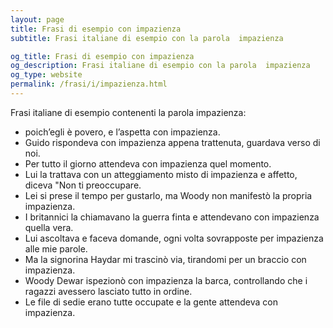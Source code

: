 ```yaml
---
layout: page
title: Frasi di esempio con impazienza 
subtitle: Frasi italiane di esempio con la parola  impazienza

og_title: Frasi di esempio con impazienza 
og_description: Frasi italiane di esempio con la parola  impazienza
og_type: website
permalink: /frasi/i/impazienza.html
---
```


Frasi italiane di esempio contenenti la parola impazienza:


- poich’egli è povero, e l’aspetta con impazienza.
- Guido rispondeva con impazienza appena trattenuta, guardava verso di noi.
- Per tutto il giorno attendeva con impazienza quel momento.
- Lui la trattava con un atteggiamento misto di impazienza e affetto, diceva "Non ti preoccupare.
- Lei si prese il tempo per gustarlo, ma Woody non manifestò la propria impazienza.
- I britannici la chiamavano la guerra finta e attendevano con impazienza quella vera.
- Lui ascoltava e faceva domande, ogni volta sovrapposte per impazienza alle mie parole.
- Ma la signorina Haydar mi trascinò via, tirandomi per un braccio con impazienza.
- Woody Dewar ispezionò con impazienza la barca, controllando che i ragazzi avessero lasciato tutto in ordine.
- Le file di sedie erano tutte occupate e la gente attendeva con impazienza.
